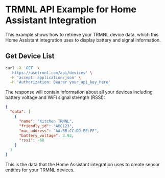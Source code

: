 # TRMNL API Example for Home Assistant Integration

This example shows how to retrieve your TRMNL device data, which this Home Assistant integration uses to display battery and signal information.

## Get Device List

```bash
curl -X 'GET' \
  'https://usetrmnl.com/api/devices' \
  -H 'accept: application/json' \
  -H 'Authorization: Bearer your_api_key_here'
```

The response will contain information about all your devices including battery voltage and WiFi signal strength (RSSI):
```json
{
  "data": [
    {
      "name": "Kitchen TRMNL",
      "friendly_id": "ABC123",
      "mac_address": "AA:BB:CC:DD:EE:FF",
      "battery_voltage": 3.92,
      "rssi": -68
    }
  ]
}
```
This is the data that the Home Assistant integration uses to create sensor entities for your TRMNL devices.
